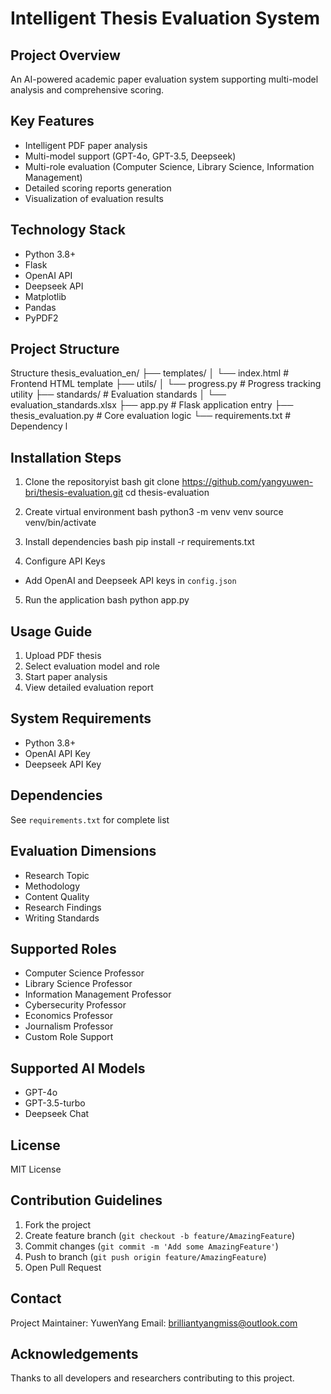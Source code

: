 # Intelligent Thesis Evaluation System

## Project Overview
An AI-powered academic paper evaluation system supporting multi-model analysis and comprehensive scoring.

## Key Features
- Intelligent PDF paper analysis
- Multi-model support (GPT-4o, GPT-3.5, Deepseek)
- Multi-role evaluation (Computer Science, Library Science, Information Management)
- Detailed scoring reports generation
- Visualization of evaluation results

## Technology Stack
- Python 3.8+
- Flask
- OpenAI API
- Deepseek API
- Matplotlib
- Pandas
- PyPDF2

## Project Structure
Structure
thesis_evaluation_en/
├── templates/
│ └── index.html # Frontend HTML template
├── utils/
│ └── progress.py # Progress tracking utility
├── standards/ # Evaluation standards
│ └── evaluation_standards.xlsx
├── app.py # Flask application entry
├── thesis_evaluation.py # Core evaluation logic
└── requirements.txt # Dependency l

## Installation Steps
1. Clone the repositoryist
bash
git clone https://github.com/yangyuwen-bri/thesis-evaluation.git
cd thesis-evaluation

2. Create virtual environment
bash
python3 -m venv venv
source venv/bin/activate

3. Install dependencies
bash
pip install -r requirements.txt

4. Configure API Keys
- Add OpenAI and Deepseek API keys in `config.json`

5. Run the application
bash
python app.py

## Usage Guide
1. Upload PDF thesis
2. Select evaluation model and role
3. Start paper analysis
4. View detailed evaluation report

## System Requirements
- Python 3.8+
- OpenAI API Key
- Deepseek API Key

## Dependencies
See `requirements.txt` for complete list

## Evaluation Dimensions
- Research Topic
- Methodology
- Content Quality
- Research Findings
- Writing Standards

## Supported Roles
- Computer Science Professor
- Library Science Professor
- Information Management Professor
- Cybersecurity Professor
- Economics Professor
- Journalism Professor
- Custom Role Support

## Supported AI Models
- GPT-4o
- GPT-3.5-turbo
- Deepseek Chat

## License
MIT License

## Contribution Guidelines
1. Fork the project
2. Create feature branch (`git checkout -b feature/AmazingFeature`)
3. Commit changes (`git commit -m 'Add some AmazingFeature'`)
4. Push to branch (`git push origin feature/AmazingFeature`)
5. Open Pull Request

## Contact
Project Maintainer: YuwenYang
Email: brilliantyangmiss@outlook.com

## Acknowledgements
Thanks to all developers and researchers contributing to this project.
